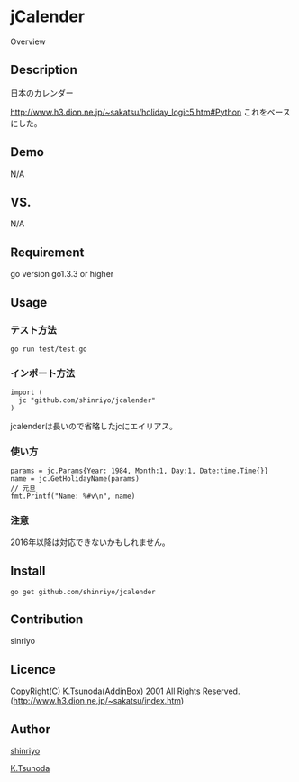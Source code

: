 jCalender
====

Overview

## Description

日本のカレンダー

http://www.h3.dion.ne.jp/~sakatsu/holiday_logic5.htm#Python
これをベースにした。

## Demo

N/A

## VS. 

N/A

## Requirement

go version go1.3.3 or higher

## Usage

### テスト方法
```
go run test/test.go
```

### インポート方法
```
import (
  jc "github.com/shinriyo/jcalender"
)
```

jcalenderは長いので省略したjcにエイリアス。

### 使い方
```
params = jc.Params{Year: 1984, Month:1, Day:1, Date:time.Time{}}
name = jc.GetHolidayName(params)
// 元旦
fmt.Printf("Name: %#v\n", name)
```

### 注意

2016年以降は対応できないかもしれません。

## Install

```
go get github.com/shinriyo/jcalender
```

## Contribution

sinriyo

## Licence

CopyRight(C) K.Tsunoda(AddinBox) 2001 All Rights Reserved.
(http://www.h3.dion.ne.jp/~sakatsu/index.htm)

## Author

[shinriyo](https://github.com/shinriyo/)

[K.Tsunoda](http://www.h3.dion.ne.jp/~sakatsu/index.htm)

